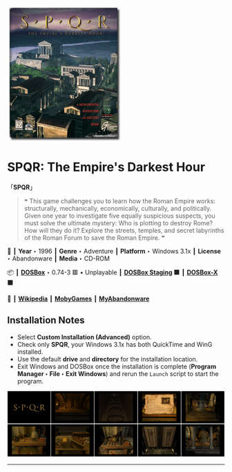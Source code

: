 ![](Thumbnail.png "application-thumbnail")

# SPQR: The Empire's Darkest Hour

「**SPQR**」

> ❝ This game challenges you to learn how the Roman Empire works: structurally, mechanically, economically, culturally, and politically. Given one year to investigate five equally suspicious suspects, you must solve the ultimate mystery: Who is plotting to destroy Rome? How will they do it? Explore the streets, temples, and secret labyrinths of the Roman Forum to save the Roman Empire. ❞
>

📌 ┃ **Year** ‣ 1996 ┃ **Genre** ‣ Adventure ┃ **Platform** ‣ Windows 3.1x ┃ **License** ‣ Abandonware ┃ **Media** ‣ CD-ROM 

📦 ┃ **[DOSBox](https://www.dosbox.com/)** ‣ 0.74-3 🟥 • Unplayable ┃ **[DOSBox Staging](https://dosbox-staging.github.io/) 🟩** ┃ **[DOSBox-X](https://dosbox-x.com/) 🟩** 

📎 ┃ **[Wikipedia](https://en.wikipedia.org/wiki/SPQR:_The_Empire%27s_Darkest_Hour)** ┃ **[MobyGames](https://www.mobygames.com/game/2664/spqr-the-empires-darkest-hour/)** ┃ **[MyAbandonware](https://www.myabandonware.com/game/spqr-the-empire-s-darkest-hour-3qe)** 

## Installation Notes
- Select **Custom Installation (Advanced)** option.
- Check only **SPQR**, your Windows 3.1x has both QuickTime and WinG installed.
- Use the default **drive** and **directory** for the installation location.
- Exit Windows and DOSBox once the installation is complete (**Program Manager ‣ File ‣ Exit Windows**) and rerun the `Launch` script to start the program.

![](Montage.png "SPQR: The Empire's Darkest Hour")

---

